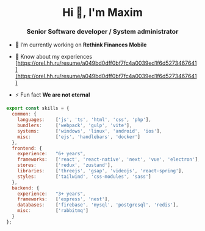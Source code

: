 <h1 align="center">Hi 👋, I'm Maxim</h1>
<h3 align="center">Senior Software developer / System administrator</h3>

- 🔭 I’m currently working on **Rethink Finances Mobile**

- 📄 Know about my experiences [https://orel.hh.ru/resume/a049bd0dff0bf7fc4a0039ed1f6d5273467641](https://orel.hh.ru/resume/a049bd0dff0bf7fc4a0039ed1f6d5273467641)

- ⚡ Fun fact **We are not eternal**

```js
export const skills = {
  common: {
    languages:    ['js', 'ts', 'html', 'css', 'php'],
    bundlers:     ['webpack', 'gulp', 'vite'],
    systems:      ['windows', 'linux', 'android', 'ios'],
    misc:         ['ejs', 'handlebars', 'docker']
  },
  frontend: {
    experience:   "6+ years",
    frameworks:   ['react', 'react-native', 'next', 'vue', 'electron'],
    stores:       ['redux', 'zustand'],
    libraries:    ['threejs', 'gsap', 'videojs', 'react-spring'],
    styles:       ['tailwind', 'css-modules', 'sass']
  },
  backend: {
    experience:   "3+ years",
    frameworks:   ['express', 'nest'],
    databases:    ['firebase', 'mysql', 'postgresql', 'redis'],
    misc:         ['rabbitmq']
  }
};
```
